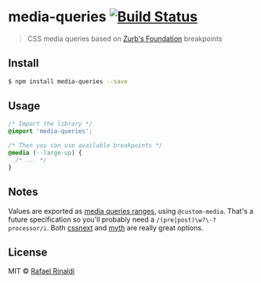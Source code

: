 [url]: http://rinaldi.io
[zurb-foundation]: https://foundation.zurb.com
[cssnext]: http://cssnext.io
[myth]: http://www.myth.io
[spec]: https://drafts.csswg.org/mediaqueries/#mq-ranges

# media-queries [![Build Status](https://semaphoreci.com/api/v1/rafaelrinaldi/media-queries/branches/master/badge.svg)](https://semaphoreci.com/rafaelrinaldi/media-queries)

> CSS media queries based on [Zurb's Foundation][zurb-foundation] breakpoints

## Install

```sh
$ npm install media-queries --save
```

## Usage

```css
/* Import the library */
@import 'media-queries';

/* Then you can use available breakpoints */
@media (--large-up) {
  /* ... */
}
```

## Notes

Values are exported as [media queries ranges][spec], using `@custom-media`. That's a future specification so you'll probably need a `/(pre|post)\w?\-?processor/i`. Both [cssnext][cssnext] and [myth][myth] are really great options.

## License

MIT © [Rafael Rinaldi][url]
